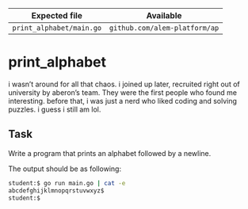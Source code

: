 | Expected file            | Available                     |
| ------------------------ | ----------------------------- |
| `print_alphabet/main.go` | `github.com/alem-platform/ap` |

# print_alphabet

<p data-story-username="a-J-nx">i wasn’t around for all that chaos. i joined up later, recruited right out of university by aberon’s team. They were the first people who found me interesting. before that, i was just a nerd who liked coding and solving puzzles. i guess i still am lol.</p>

## Task

Write a program that prints an alphabet followed by a newline.

The output should be as following:

```sh
student:$ go run main.go | cat -e
abcdefghijklmnopqrstuvwxyz$
student:$
```
